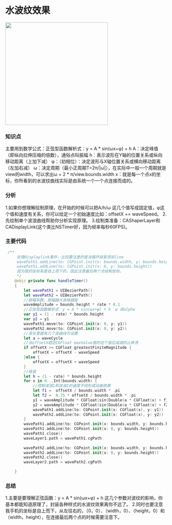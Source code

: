 # 水波纹效果

<img src="https://raw.github.com/LeeFengHY/LLWave/master/LLWave/水波纹.png" width="320">

### 知识点

主要用到数学公式：正弦型函数解析式：y = A * sin(ωx+φ) + h
A：决定峰值（即纵向拉伸压缩的倍数），通俗点叫振幅
h：表示波形在Y轴的位置关系或纵向移动距离（上加下减）
φ：（初相位）：决定波形与X轴位置关系或横向移动距离（左加右减）
ω：决定周期（最小正周期T=2π/|ω|），在实际中一般一个周期就是view的width，可以求出ω = 2 * π/view.bounds.width
x：就是每一个点x的坐标，你所看到的水波纹曲线实际是由系统一个一个点连接而成的。


### 分析
1.如果你想理解绘制原理，在开始的时候可以把A/h/ω 这几个值写成固定值，φ这个值和速度有关系，你可以给定一个初始速度比如：offsetX += waveSpeed。
2.先绘制单个波浪曲线帮助你分析实现原理。
3.绘制类准备：CAShaperLayer和CADisplayLink(这个类比NSTimer好，因为帧率每秒60FPS)。

### 主要代码

```swift
 /**
     处理displaylink事件，比较要注意的是当循环结束添加line
     wavePath1.addLine(to: CGPoint.init(x: bounds.width, y: bounds.height))
     wavePath1.addLine(to: CGPoint.init(x: 0, y: bounds.height))
     因为我的坐标系是自上而下的，因此注意最后两个点绘制坐标。
     */
    @objc private func handleTimer()
    {
        let wavePath1 = UIBezierPath()
        let wavePath2 = UIBezierPath()
        //振幅系数，振幅越大波峰越陡
        waveAmplitude = bounds.height * rate * 0.1
        //正弦型函数解析式：y = A * sin(ωx+φ) + h  ω 读alpha
        var y1 = (1 - rate) * bounds.height
        var y2 = y1
        wavePath1.move(to: CGPoint.init(x: 0, y: y1))
        wavePath2.move(to: CGPoint.init(x: 0, y: y2))
        //波长里面有几个波曲线可设置
        let a = waveCycle
        //当offsetX趋近CGFloat maxValue值时这个值应减减防止奔溃
        if offsetX >= CGFloat.greatestFiniteMagnitude {
            offsetX = offsetX - waveSpeed
        }else {
            offsetX = offsetX + waveSpeed
        }
        //峰值
        let h = (1 - rate) * bounds.height
        for x in 0...Int(bounds.width) {
            //控制波浪1和波浪2的速度不同形成动画效果
            let f1 =  offsetX / bounds.width * .pi
            let f2 =  0.75 * offsetX / bounds.width * .pi
            y1 = waveAmplitude * CGFloat(sin(Double(a * CGFloat(x) + f1))) + (h - 10)
            y2 = waveAmplitude * CGFloat(sin(Double(a * CGFloat(x) + f2))) + h
            wavePath1.addLine(to: CGPoint.init(x: CGFloat(x), y: y1))
            wavePath2.addLine(to: CGPoint.init(x: CGFloat(x), y: y2))
        }
        wavePath1.addLine(to: CGPoint.init(x: bounds.width, y: bounds.height))
        wavePath1.addLine(to: CGPoint.init(x: 0, y: bounds.height))
        wavePath1.close()
        waveLayer1.path = wavePath1.cgPath
        
        wavePath2.addLine(to: CGPoint.init(x: bounds.width, y: bounds.height))
        wavePath2.addLine(to: CGPoint.init(x: 0, y: bounds.height))
        wavePath2.close()
        waveLayer2.path = wavePath2.cgPath
        
    }
```
### 总结
1.主要是要理解正弦函数：y = A * sin(ωx+φ) + h 这几个参数对波纹的影响，你基本都能知道原理了，封装各种样式的水波纹效果离你不远了。
2.同时也要注意我手机的坐标是自上而下，从左往右的，（0，0）、（width，0）、（height，0）和（width，height），在连接最后两个点的时候需要注意下。
